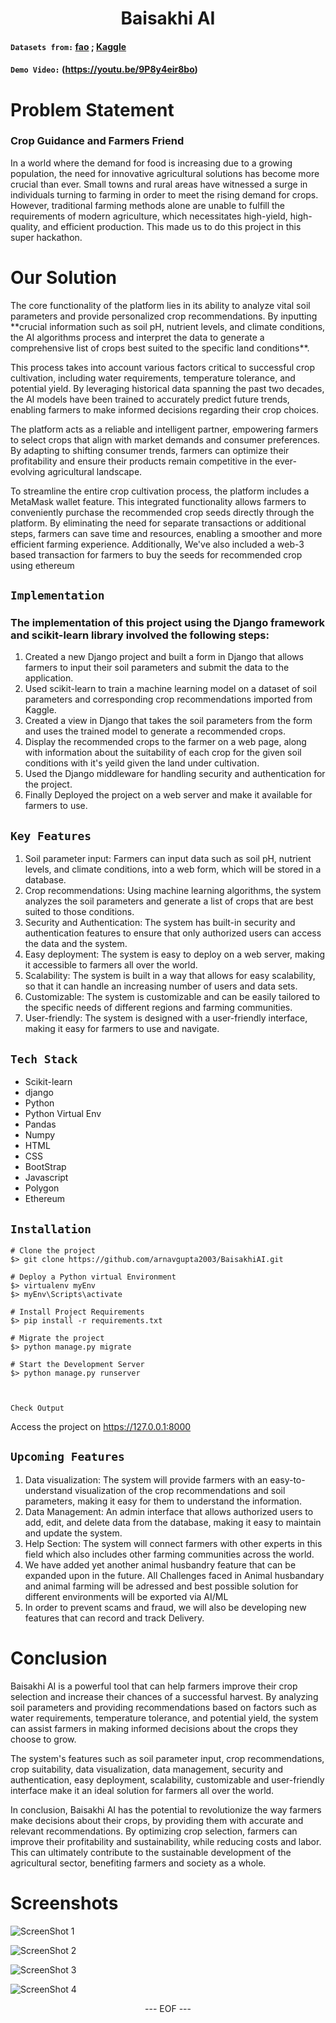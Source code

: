 
<H1 align = "center"> Baisakhi AI </H1>


#### `Datasets from:`  [fao](http://www.fao.org/statistics/databases/en/) ; [Kaggle](https://www.kaggle.com/)
#### `Demo Video:` (https://youtu.be/9P8y4eir8bo) 


    
# Problem Statement
<p>
  <h3>Crop Guidance and Farmers Friend</h3>
 In a world where the demand for food is increasing due to a growing population, the need for innovative agricultural solutions has become more crucial than ever. Small towns and rural areas have witnessed a surge in individuals turning to farming in order to meet the rising demand for crops. However, traditional farming methods alone are unable to fulfill the requirements of modern agriculture, which necessitates high-yield, high-quality, and efficient production. This made us to do this project in this super hackathon. </p> 
  
# Our Solution
<p>
The core functionality of the platform lies in its ability to analyze vital soil parameters and provide personalized crop recommendations. By inputting **crucial information such as soil pH, nutrient levels, and climate conditions, the AI algorithms process and interpret the data to generate a comprehensive list of crops best suited to the specific land conditions**.

This process takes into account various factors critical to successful crop cultivation, including water requirements, temperature tolerance, and potential yield. By leveraging historical data spanning the past two decades, the AI models have been trained to accurately predict future trends, enabling farmers to make informed decisions regarding their crop choices.

The platform acts as a reliable and intelligent partner, empowering farmers to select crops that align with market demands and consumer preferences. By adapting to shifting consumer trends, farmers can optimize their profitability and ensure their products remain competitive in the ever-evolving agricultural landscape.

To streamline the entire crop cultivation process, the platform includes a MetaMask wallet feature. This integrated functionality allows farmers to conveniently purchase the recommended crop seeds directly through the platform. By eliminating the need for separate transactions or additional steps, farmers can save time and resources, enabling a smoother and more efficient farming experience.
Additionally, We've also included a web-3 based transaction for farmers to buy the seeds for recommended crop using ethereum

</p>

## `Implementation`

### The implementation of this project using the Django framework and scikit-learn library involved the following steps:
<ol>
  <li>Created a new Django project and built a form in Django that allows farmers to input their soil parameters and submit the data to the application.</li>
  <li>Used scikit-learn to train a machine learning model on a dataset of soil parameters and corresponding crop recommendations imported from Kaggle.</li>
  <li>Created a view in Django that takes the soil parameters from the form and uses the trained model to generate a recommended crops.</li>
  <li>Display the recommended crops to the farmer on a web page, along with information about the suitability of each crop for the given soil conditions with it's yeild given the land under cultivation.</li>
  <li>Used the Django middleware for handling security and authentication for the project.</li>
  <li>Finally Deployed the project on a web server and make it available for farmers to use.</li>
</ol>

## `Key Features`
<ol>
  <li>Soil parameter input: Farmers can input data such as soil pH, nutrient levels, and climate conditions, into a web form, which will be stored in a database.</li>
  <li>Crop recommendations: Using machine learning algorithms, the system analyzes the soil parameters and generate a list of crops that are best suited to those conditions.</li>
  <li>Security and Authentication: The system has built-in security and authentication features to ensure that only authorized users can access the data and the system.</li>
  <li>Easy deployment: The system is easy to deploy on a web server, making it accessible to farmers all over the world.</li>
  <li>Scalability: The system is built in a way that allows for easy scalability, so that it can handle an increasing number of users and data sets.</li>
  <li>Customizable: The system is customizable and can be easily tailored to the specific needs of different regions and farming communities.</li>
  <li>User-friendly: The system is designed with a user-friendly interface, making it easy for farmers to use and navigate.</li>

</ol> 


## `Tech Stack`
<ul>
  <li>Scikit-learn</li>
  <li>django</li>
  <li>Python</li>
  <li>Python Virtual Env</li>
  <li>Pandas</li>
  <li>Numpy</li>
  <li>HTML</li>
  <li>CSS</li>
  <li>BootStrap</li>
  <li>Javascript</li>
  <li>Polygon</li>
  <li>Ethereum</li>
  
  
</ul>  


## `Installation`

```console
# Clone the project
$> git clone https://github.com/arnavgupta2003/BaisakhiAI.git

# Deploy a Python virtual Environment
$> virtualenv myEnv
$> myEnv\Scripts\activate

# Install Project Requirements
$> pip install -r requirements.txt

# Migrate the project
$> python manage.py migrate

# Start the Development Server
$> python manage.py runserver
      
      
```

`Check Output`

Access the project on https://127.0.0.1:8000
 

 

## `Upcoming Features`
<ol>
   <li>Data visualization: The system will provide farmers with an easy-to-understand visualization of the crop recommendations and soil parameters, making it easy for them to understand the information.</li>
  <li>Data Management: An admin interface that allows authorized users to add, edit, and delete data from the database, making it easy to maintain and update the system.</li>
  <li>Help Section: The system will connect farmers with other experts in this field which also includes other farming communities across the world.</li>
  <li>
  We have added yet another animal husbandry feature that can be expanded upon in the future. All Challenges faced in Animal husbandary and animal farming will be adressed and best possible solution for different environments will be exported via AI/ML
  </li>
  <li>
  In order to prevent scams and fraud, we will also be developing new features that can record and track Delivery.
  </li>
  
</ol>  

# Conclusion
<p>
  Baisakhi AI is a powerful tool that can help farmers improve their crop selection and increase their chances of a successful harvest. By analyzing soil parameters and providing recommendations based on factors such as water requirements, temperature tolerance, and potential yield, the system can assist farmers in making informed decisions about the crops they choose to grow.

The system's features such as soil parameter input, crop recommendations, crop suitability, data visualization, data management, security and authentication, easy deployment, scalability, customizable and user-friendly interface make it an ideal solution for farmers all over the world.

In conclusion, Baisakhi AI has the potential to revolutionize the way farmers make decisions about their crops, by providing them with accurate and relevant recommendations. By optimizing crop selection, farmers can improve their profitability and sustainability, while reducing costs and labor. This can ultimately contribute to the sustainable development of the agricultural sector, benefiting farmers and society as a whole.
</p>

# Screenshots
![ScreenShot 1](https://github.com/navinajk/Baisakhi.ai/blob/main/s1.jpg)

![ScreenShot 2](https://github.com/navinajk/Baisakhi.ai/blob/main/s2.jpg)

![ScreenShot 3](https://github.com/navinajk/Baisakhi.ai/blob/main/s3.jpg)

![ScreenShot 4](https://github.com/navinajk/Baisakhi.ai/blob/main/s4.jpg)

<p align=center> --- EOF --- </p>

